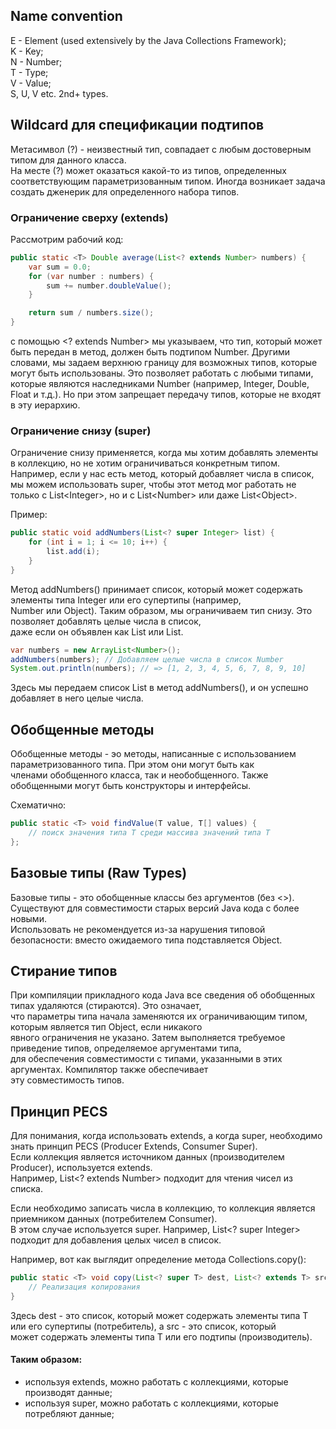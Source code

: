 ## Name convention ##  
E - Element (used extensively by the Java Collections Framework);  
K - Key;  
N - Number;  
T - Type;  
V - Value;  
S, U, V etc. 2nd+ types.  

## Wildcard для спецификации подтипов ##  

Метасимвол (?) - неизвестный тип, совпадает с любым достоверным типом для данного класса.  
На месте (?) может оказаться какой-то из типов, определенных соответствующим
параметризованным типом.
Иногда возникает задача создать дженерик для определенного набора типов.

### Ограничение сверху (extends) ###  

Рассмотрим рабочий код:

~~~Java
public static <T> Double average(List<? extends Number> numbers) {
    var sum = 0.0;
    for (var number : numbers) {
        sum += number.doubleValue();
    }

    return sum / numbers.size();
}
~~~
с помощью <? extends Number> мы указываем, что тип, который может быть передан в метод,
должен быть подтипом Number. Другими словами, мы задаем верхнюю границу для возможных типов,
которые могут быть использованы. Это позволяет работать с любыми типами, которые являются 
наследниками Number (например, Integer, Double, Float и т.д.). Но при этом запрещает передачу
типов, которые не входят в эту иерархию.

### Ограничение снизу (super) ###  

Ограничение снизу применяется, когда мы хотим добавлять элементы в коллекцию, но не хотим ограничиваться
конкретным типом. Например, если у нас есть метод, который добавляет числа в список, мы можем использовать
super, чтобы этот метод мог работать не только с List\<Integer\>, но и с List\<Number> или даже List\<Object\>.

Пример:

~~~Java
public static void addNumbers(List<? super Integer> list) {
    for (int i = 1; i <= 10; i++) {
        list.add(i);
    }
}
~~~

Метод addNumbers() принимает список, который может содержать элементы типа Integer или его супертипы (например,  
Number или Object). Таким образом, мы ограничиваем тип снизу. Это позволяет добавлять целые числа в список,  
даже если он объявлен как List<Number> или List<Object>.  

~~~Java
var numbers = new ArrayList<Number>();
addNumbers(numbers); // Добавляем целые числа в список Number
System.out.println(numbers); // => [1, 2, 3, 4, 5, 6, 7, 8, 9, 10]
~~~

Здесь мы передаем список List<Number> в метод addNumbers(), и он успешно добавляет в него целые числа.

## Обобщенные методы ##   

Обобщенные методы - эо методы, написанные с использованием параметризованного типа. При этом они могут быть как  
членами обобщенного класса, так и необобщенного. Также обобщенными могут быть конструкторы и интерфейсы.  

Схематично:
~~~Java
public static <T> void findValue(T value, T[] values) {
    // поиск значения типа T среди массива значений типа T
};
~~~

## Базовые типы (Raw Types) ##   

Базовые типы - это обобщенные классы без аргументов (без <>). Существуют для совместимости старых версий Java кода с более новыми.  
Использовать не рекомендуется из-за нарушения типовой безопасности: вместо ожидаемого типа подставляется Object.  

## Стирание типов ##   

При компиляции прикладного кода Java все сведения об обобщенных типах удаляются (стираются). Это означает,  
что параметры типа начала заменяются их ограничивающим типом, которым является тип Object, если никакого  
явного ограничения не указано. Затем выполняется требуемое приведение типов, определяемое аргументами типа,  
для обеспечения совместимости с типами, указанными в этих аргументах. Компилятор также обеспечивает  
эту совместимость типов.  

## Принцип PECS ##   

Для понимания, когда использовать extends, a когда super, необходимо знать принцип PECS (Producer Extends, Consumer Super).  
Если коллекция является источником данных (производителем Producer), используется extends.   
Например, List<? extends Number> подходит для чтения чисел из списка.  

Если необходимо записать числа в коллекцию, то коллекция является приемником данных (потребителем Consumer).   
В этом случае используется super. Например, List<? super Integer> подходит для добавления целых чисел в список.  

Например, вот как выглядит определение метода Collections.copy():  

~~~Java
public static <T> void copy(List<? super T> dest, List<? extends T> src) {
    // Реализация копирования
}
~~~

Здесь dest - это список, который может содержать элементы типа T или его супертипы (потребитель), а src - это список, который  
может содержать элементы типа Т или его подтипы (производитель).  

 
#### Таким образом: ####   

- используя extends, можно работать с коллекциями, которые производят данные;
- используя super, можно работать с коллекциями, которые потребляют данные;


















































